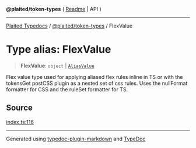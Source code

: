 **@plaited/token-types** ( [Readme](../README.md) \| API )

***

[Plaited Typedocs](../../../modules.md) / [@plaited/token-types](../modules.md) / FlexValue

# Type alias: FlexValue

> **FlexValue**: `object` \| [`AliasValue`](AliasValue.md)

Flex value type used for applying aliased flex rules inline in TS or
with the tokensGet postCSS plugin as a nested set of css rules.
Uses the nullFormat formatter for CSS and the ruleSet formatter for TS.

## Source

[index.ts:116](https://github.com/plaited/plaited/blob/d85458a/libs/token-types/src/index.ts#L116)

***

Generated using [typedoc-plugin-markdown](https://www.npmjs.com/package/typedoc-plugin-markdown) and [TypeDoc](https://typedoc.org/)
